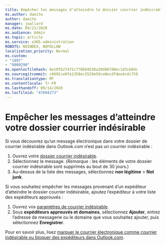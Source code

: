```yaml
---
title: Empêcher les messages d’atteindre le dossier courrier indésirable dans Outlook.com
ms.author: daeite
author: daeite
manager: joallard
ms.date: 04/21/2020
ms.audience: Admin
ms.topic: article
ms.service: o365-administration
ROBOTS: NOINDEX, NOFOLLOW
localization_priority: Normal
ms.custom:
- "1897"
- "9000290"
ms.openlocfilehash: 6e10fb27472c770bb9530a20d86fd0ec1d3cb0dc
ms.sourcegitcommit: c6692ce0fa1358ec3529e59ca0ecdfdea4cdc759
ms.translationtype: MT
ms.contentlocale: fr-FR
ms.lasthandoff: 09/14/2020
ms.locfileid: "47694273"
---
```

# <a name="stop-messages-from-going-to-your-junk-email-folder"></a>Empêcher les messages d’atteindre votre dossier courrier indésirable

Si vous découvrez qu’un message électronique dans votre dossier de courrier indésirable dans Outlook.com n’est pas un courrier indésirable :

1. Ouvrez votre [dossier courrier indésirable](https://outlook.live.com/mail/junkemail).
1. Sélectionnez le message. (*Remarque :* les éléments de votre dossier courrier indésirable sont supprimés au bout de 30 jours.)
1. Au-dessus de la liste des messages, sélectionnez **non légitime**  >  **Not junk**.

Si vous souhaitez empêcher les messages provenant d’un expéditeur d’atteindre le dossier courrier indésirable, ajoutez l’expéditeur à votre liste des expéditeurs approuvés :

1. Ouvrez vos [paramètres de courrier indésirable](https://go.microsoft.com/fwlink/?linkid=2035804).
1. Sous **expéditeurs approuvés et domaines**, sélectionnez **Ajouter**, entrez l’adresse de messagerie ou le domaine que vous souhaitez ajouter, puis sélectionnez **Enregistrer**.

Pour en savoir plus, lisez [marquer le courrier électronique comme courrier indésirable ou bloquer des expéditeurs dans Outlook.com](https://support.office.com/article/a3ece97b-82f8-4a5e-9ac3-e92fa6427ae4?wt.mc_id=Office_Outlook_com_Alchemy).
